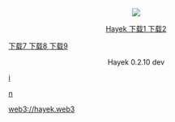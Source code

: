 


<div style="text-align:center"><a href="/cn/hayek.html" > <img src="/imgs/128.png" /></a></div>
<p align="center">
<a href="http://178.18.242.172/ipfs/QmUWsMKvUKmb4REb4cpZN1yaxGLwSTFCkb7RfW4JabCrEJ/fdroid/release/hayek-fdroid-arm64-v8a-release.apk" > Hayek  下载1 </a>
<a href="http://185.8.166.154/ipfs/QmUWsMKvUKmb4REb4cpZN1yaxGLwSTFCkb7RfW4JabCrEJ/fdroid/release/hayek-fdroid-arm64-v8a-release.apk" > 下载2 </a>

  <a href="http://192.3.164.138/ipns/k51qzi5uqu5dk1vuvvrl4m6285idnfrjo5xj5d1xsf48k63nqfi3eeuqgubr6y/fdroid/release/hayek-fdroid-arm64-v8a-release.apk" > 下载7 </a>
<a href="https://t.hayek.link/fdroid/release/hayek-fdroid-arm64-v8a-release.apk" > 下载8 </a>
  <a href="https://ndown.hayek.link/hayek-fdroid-arm64-v8a-release.apk" > 下载9 </a>
  
</p>
<p align="center">Hayek 0.2.10 dev
</p>

<a href="ipfs://QmXDPFVN6eevj5fbY6wmPozxK2sXJcNzT3ADWEjr3Et329/down.html" > i </a>

<a href="IPns://k51qzi5uqu5dk1vuvvrl4m6285idnfrjo5xj5d1xsf48k63nqfi3eeuqgubr6y/" > n </a>

<a href="web3://hayek.web3/">web3://hayek.web3</a>
